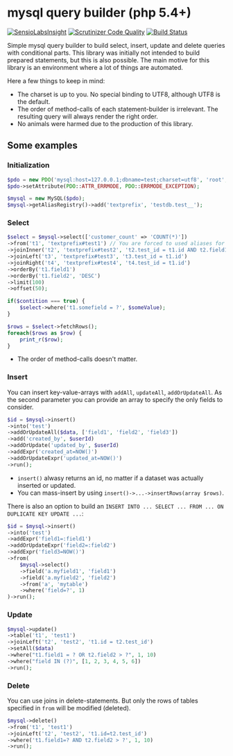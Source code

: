 mysql query builder (php 5.4+)
==============================

[![SensioLabsInsight](https://insight.sensiolabs.com/projects/a57881f2-af75-48b7-9f5f-e821cdb75d0c/mini.png)](https://insight.sensiolabs.com/projects/a57881f2-af75-48b7-9f5f-e821cdb75d0c)
[![Scrutinizer Code Quality](https://scrutinizer-ci.com/g/rkrx/php-mysql-query-builder/badges/quality-score.png?b=master)](https://scrutinizer-ci.com/g/rkrx/php-mysql-query-builder/?branch=master)
[![Build Status](https://travis-ci.org/rkrx/php-mysql-query-builder.svg)](https://travis-ci.org/rkrx/php-mysql-query-builder)


Simple mysql query builder to build select, insert, update and delete queries with conditional parts.
This library was initially not intended to build prepared statements, but this is also possible.
The main motive for this library is an environment where a lot of things are automated.

Here a few things to keep in mind:

* The charset is up to you. No special binding to UTF8, although UTF8 is the default.
* The order of method-calls of each statement-builder is irrelevant. The resulting query will always render the right order.
* No animals were harmed due to the production of this library.

## Some examples

### Initialization

```PHP
$pdo = new PDO('mysql:host=127.0.0.1;dbname=test;charset=utf8', 'root', '');
$pdo->setAttribute(PDO::ATTR_ERRMODE, PDO::ERRMODE_EXCEPTION);
```

```PHP
$mysql = new MySQL($pdo);
$mysql->getAliasRegistry()->add('textprefix', 'testdb.test__');
```

### Select

```PHP
$select = $mysql->select(['customer_count' => 'COUNT(*)'])
->from('t1', 'textprefix#test1') // You are forced to used aliases for tables.
->joinInner('t2', 'textprefix#test2', 't2.test_id = t1.id AND t2.field1 = ?', 123)
->joinLeft('t3', 'textprefix#test3', 't3.test_id = t1.id')
->joinRight('t4', 'textprefix#test4', 't4.test_id = t1.id')
->orderBy('t1.field1')
->orderBy('t1.field2', 'DESC')
->limit(100)
->offset(50);
```

```PHP
if($contition === true) {
	$select->where('t1.somefield = ?', $someValue);
}
```

```PHP
$rows = $select->fetchRows();
foreach($rows as $row) {
	print_r($row);
}
```

* The order of method-calls doesn't matter.

### Insert

You can insert key-value-arrays with `addAll`, `updateAll`, `addOrUpdateAll`. As the second parameter you can provide an array to specify the only fields to consider.
 
```PHP
$id = $mysql->insert()
->into('test')
->addOrUpdateAll($data, ['field1', 'field2', 'field3'])
->add('created_by', $userId)
->addOrUpdate('updated_by', $userId)
->addExpr('created_at=NOW()')
->addOrUpdateExpr('updated_at=NOW()')
->run();
```

* `insert()` alwasy returns an id, no matter if a dataset was actually inserted or updated.
* You can mass-insert by using `insert()->...->insertRows(array $rows)`.

There is also an option to build an `INSERT INTO ... SELECT ... FROM ... ON DUPLICATE KEY UPDATE ...`:

```PHP
$id = $mysql->insert()
->into('test')
->addExpr('field1=:field1')
->addOrUpdateExpr('field2=:field2')
->addExpr('field3=NOW()')
->from(
	$mysql->select()
	->field('a.myfield1', 'field1')
	->field('a.myfield2', 'field2')
	->from('a', 'mytable')
	->where('field=?', 1)
)->run();
```

### Update

```PHP
$mysql->update()
->table('t1', 'test1')
->joinLeft('t2', 'test2', 't1.id = t2.test_id')
->setAll($data)
->where("t1.field1 = ? OR t2.field2 > ?", 1, 10)
->where("field IN (?)", [1, 2, 3, 4, 5, 6])
->run();
```

### Delete

You can use joins in delete-statements. But only the rows of tables specified in `from` will be modified (deleted).

```PHP
$mysql->delete()
->from('t1', 'test1')
->joinLeft('t2', 'test2', 't1.id=t2.test_id')
->where('t1.field1=? AND t2.field2 > ?', 1, 10)
->run();
```
